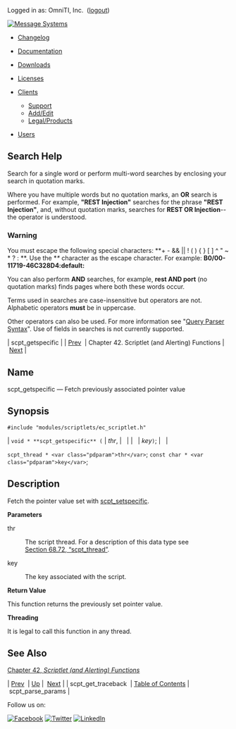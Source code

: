 Logged in as: OmniTI, Inc.  ([logout](https://support.messagesystems.com/logout.php))

[![Message Systems](https://support.messagesystems.com/images/ms-white205.png)](https://support.messagesystems.com/start.php) 

*   [Changelog](https://support.messagesystems.com/start.php?show=changelog)
*   [Documentation](https://support.messagesystems.com/docs/)
*   [Downloads](https://support.messagesystems.com/start.php)

*   [Licenses](https://support.messagesystems.com/license_summary.php)
*   <a href="">Clients</a>
    *   [Support](https://support.messagesystems.com/cs.php)
    *   [Add/Edit](https://support.messagesystems.com/edit_client.php)
    *   [Legal/Products](https://support.messagesystems.com/edit_products.php)
*   [Users](https://support.messagesystems.com/edit_customer.php)

## Search Help

Search for a single word or perform multi-word searches by enclosing your search in quotation marks.

Where you have multiple words but no quotation marks, an **OR** search is performed. For example, **"REST Injection"** searches for the phrase **"REST Injection"**, and, without quotation marks, searches for **REST OR Injection**--the operator is understood.

### Warning

You must escape the following special characters: **+ - && || ! ( ) { } [ ] ^ " ~ * ? : \**. Use the **\** character as the escape character. For example: **B0/00-11719-46C328D4\:default\:**

You can also perform **AND** searches, for example, **rest AND port** (no quotation marks) finds pages where both these words occur.

Terms used in searches are case-insensitive but operators are not. Alphabetic operators **must** be in uppercase.

Other operators can also be used. For more information see "[Query Parser Syntax](https://lucene.apache.org/core/old_versioned_docs/versions/3_0_0/queryparsersyntax.html)". Use of fields in searches is not currently supported.

| scpt_getspecific |
| [Prev](apis.scpt_get_traceback.php)  | Chapter 42. Scriptlet (and Alerting) Functions |  [Next](apis.scpt_parse_params.php) |

<a name="apis.scpt_getspecific"></a>
## Name

scpt_getspecific — Fetch previously associated pointer value

## Synopsis

`#include "modules/scriptlets/ec_scriptlet.h"`

| `void * **scpt_getspecific** (` | <var class="pdparam">thr</var>, |   |
|   | <var class="pdparam">key</var>`)`; |   |

`scpt_thread * <var class="pdparam">thr</var>`;
`const char * <var class="pdparam">key</var>`;<a name="idp31669824"></a>
## Description

Fetch the pointer value set with [scpt_setspecific](apis.scpt_setspecific.php "scpt_setspecific").

**Parameters**

<dl class="variablelist">

<dt>thr</dt>

<dd>

The script thread. For a description of this data type see [Section 68.72, “scpt_thread”](structs.scpt_thread.php "68.72. scpt_thread").

</dd>

<dt>key</dt>

<dd>

The key associated with the script.

</dd>

</dl>

**Return Value**

This function returns the previously set pointer value.

**Threading**

It is legal to call this function in any thread.

<a name="idp31679680"></a>
## See Also

[Chapter 42, *Scriptlet (and Alerting) Functions*](script.php "Chapter 42. Scriptlet (and Alerting) Functions") 

| [Prev](apis.scpt_get_traceback.php)  | [Up](script.php) |  [Next](apis.scpt_parse_params.php) |
| scpt_get_traceback  | [Table of Contents](index.php) |  scpt_parse_params |

Follow us on:

[![Facebook](https://support.messagesystems.com/images/icon-facebook.png)](http://www.facebook.com/messagesystems) [![Twitter](https://support.messagesystems.com/images/icon-twitter.png)](http://twitter.com/#!/MessageSystems) [![LinkedIn](https://support.messagesystems.com/images/icon-linkedin.png)](http://www.linkedin.com/company/message-systems)